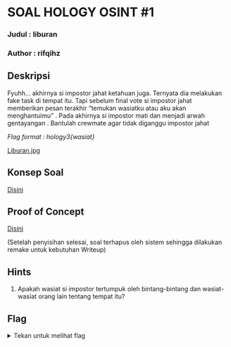 # SOAL HOLOGY OSINT #1

### Judul : liburan

### Author : rifqihz

## Deskripsi

Fyuhh... akhirnya si impostor jahat ketahuan juga. Ternyata dia melakukan fake task di tempat itu. Tapi sebelum final vote si impostor jahat memberikan pesan terakhir “temukan wasiatku atau aku akan menghantuimu” . Pada akhirnya si impostor mati dan menjadi arwah gentayangan . Bantulah crewmate agar tidak diganggu impostor jahat

_Flag format : hology3{wasiat}_

[Liburan.jpg](liburan.jpg)

## Konsep Soal

[Disini](konsep-soal.pdf)

## Proof of Concept

[Disini](proof-of-concept.pdf)
  
(Setelah penyisihan selesai, soal terhapus oleh sistem sehingga dilakukan remake untuk kebutuhan Writeup)

## Hints

1. Apakah wasiat si impostor tertumpuk oleh bintang-bintang dan wasiat-wasiat orang lain tentang tempat itu?

## Flag

<details>
<summary>Tekan untuk melihat flag</summary>

    hology3{s1ni_m4in_k3_m4l4ng_b4ng}

</details>
